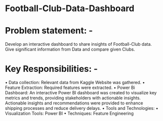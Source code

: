 # Football-Club-Data-Dashboard

# Problem statement: -
 Develop an interactive dashboard to share insights of Football-Club data. Give significant information from Data and compare given Clubs.

# Key Responsibilities: -
•	Data collection: Relevant data from Kaggle Website was gathered.
•	Feature Extraction: Required features were extracted.
•	Power Bi Dashboard: An interactive Power BI dashboard was created to visualize key metrics and trends, providing stakeholders with actionable insights. Actionable insights and recommendations were provided to enhance shipping processes and reduce delivery delays.
•	Tools and Technologies:
•	Visualization Tools: Power BI
•	Techniques: Feature Engineering
